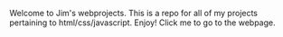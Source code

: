 Welcome to Jim's webprojects.
This is a repo for all of my projects pertaining to html/css/javascript.
Enjoy!
Click me to go to the webpage.